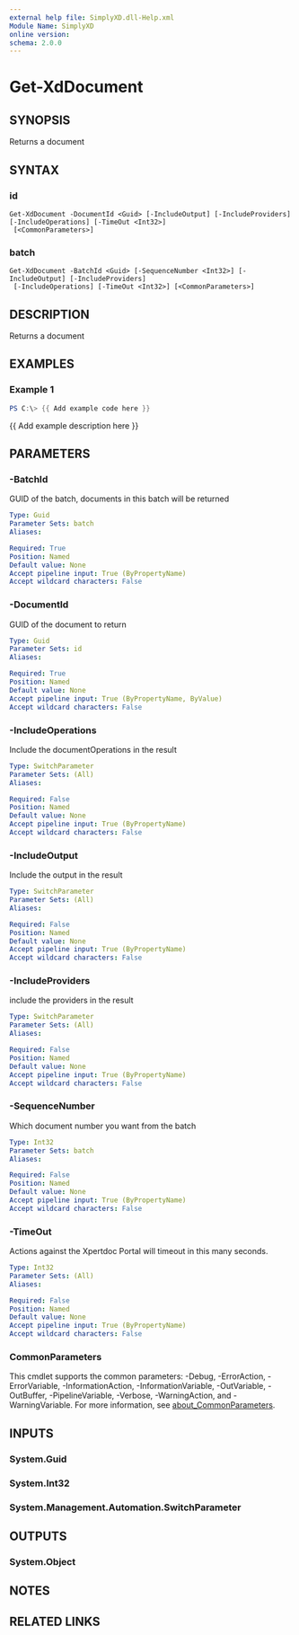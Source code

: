 ```yaml
---
external help file: SimplyXD.dll-Help.xml
Module Name: SimplyXD
online version:
schema: 2.0.0
---
```


# Get-XdDocument

## SYNOPSIS
Returns a document

## SYNTAX

### id
```
Get-XdDocument -DocumentId <Guid> [-IncludeOutput] [-IncludeProviders] [-IncludeOperations] [-TimeOut <Int32>]
 [<CommonParameters>]
```

### batch
```
Get-XdDocument -BatchId <Guid> [-SequenceNumber <Int32>] [-IncludeOutput] [-IncludeProviders]
 [-IncludeOperations] [-TimeOut <Int32>] [<CommonParameters>]
```

## DESCRIPTION
Returns a document

## EXAMPLES

### Example 1
```powershell
PS C:\> {{ Add example code here }}
```

{{ Add example description here }}

## PARAMETERS

### -BatchId
GUID of the batch, documents in this batch will be returned

```yaml
Type: Guid
Parameter Sets: batch
Aliases:

Required: True
Position: Named
Default value: None
Accept pipeline input: True (ByPropertyName)
Accept wildcard characters: False
```

### -DocumentId
GUID of the document to return

```yaml
Type: Guid
Parameter Sets: id
Aliases:

Required: True
Position: Named
Default value: None
Accept pipeline input: True (ByPropertyName, ByValue)
Accept wildcard characters: False
```

### -IncludeOperations
Include the documentOperations in the result

```yaml
Type: SwitchParameter
Parameter Sets: (All)
Aliases:

Required: False
Position: Named
Default value: None
Accept pipeline input: True (ByPropertyName)
Accept wildcard characters: False
```

### -IncludeOutput
Include the output in the result

```yaml
Type: SwitchParameter
Parameter Sets: (All)
Aliases:

Required: False
Position: Named
Default value: None
Accept pipeline input: True (ByPropertyName)
Accept wildcard characters: False
```

### -IncludeProviders
include the providers in the result

```yaml
Type: SwitchParameter
Parameter Sets: (All)
Aliases:

Required: False
Position: Named
Default value: None
Accept pipeline input: True (ByPropertyName)
Accept wildcard characters: False
```

### -SequenceNumber
Which document number you want from the batch

```yaml
Type: Int32
Parameter Sets: batch
Aliases:

Required: False
Position: Named
Default value: None
Accept pipeline input: True (ByPropertyName)
Accept wildcard characters: False
```

### -TimeOut
Actions against the Xpertdoc Portal will timeout in this many seconds.

```yaml
Type: Int32
Parameter Sets: (All)
Aliases:

Required: False
Position: Named
Default value: None
Accept pipeline input: True (ByPropertyName)
Accept wildcard characters: False
```

### CommonParameters
This cmdlet supports the common parameters: -Debug, -ErrorAction, -ErrorVariable, -InformationAction, -InformationVariable, -OutVariable, -OutBuffer, -PipelineVariable, -Verbose, -WarningAction, and -WarningVariable. For more information, see [about_CommonParameters](http://go.microsoft.com/fwlink/?LinkID=113216).

## INPUTS

### System.Guid

### System.Int32

### System.Management.Automation.SwitchParameter

## OUTPUTS

### System.Object
## NOTES

## RELATED LINKS
